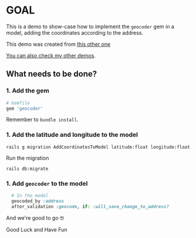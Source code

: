 # GOAL

This is a demo to show-case how to implement the `geocoder` gem in a model, adding the coordinates according to the address.

This demo was created from [this other one](git@github.com:andrerferrer/geocoder-gem.git)

[You can also check my other demos](https://github.com/andrerferrer/dedemos/blob/master/README.md#ded%C3%A9mos).

## What needs to be done?

### 1. Add the gem
```ruby
# Gemfile
gem 'geocoder'
```

Remember to `bundle install`.

### 1. Add the latitude and longitude to the model

`rails g migration AddCoordinatesToModel latitude:float longitude:float`

Run the migration

`rails db:migrate`

### 1. Add `geocoder` to the model

```ruby
  # In the model
  geocoded_by :address
  after_validation :geocode, if: :will_save_change_to_address?
```


And we're good to go 🤓

Good Luck and Have Fun

